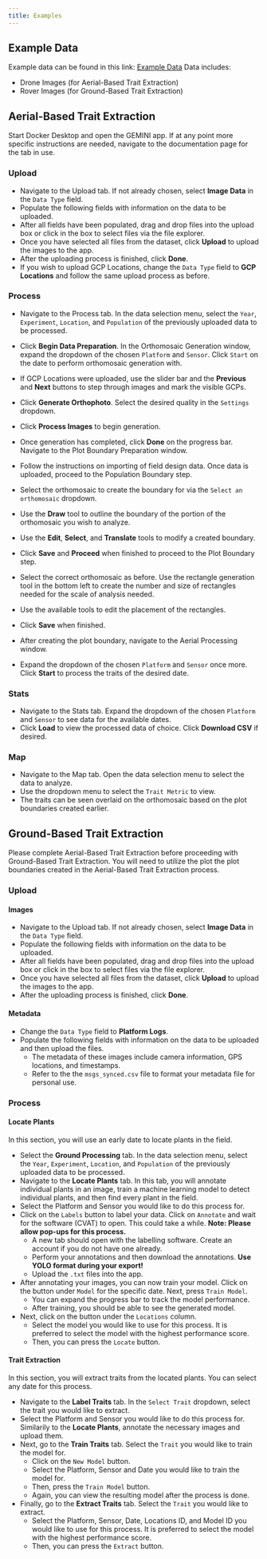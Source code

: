 ```yaml
---
title: Examples
---
```


## **Example Data**

Example data can be found in this link: [Example Data](https://ucdavis.box.com/s/ts802xlcddyufixfjmeayxwiiz2mxrb9)
Data includes:
- Drone Images (for Aerial-Based Trait Extraction)
- Rover Images (for Ground-Based Trait Extraction)

## **Aerial-Based Trait Extraction**

Start Docker Desktop and open the GEMINI app. If at any point more specific instructions are needed, navigate to the documentation page for the tab in use. 
### Upload

- Navigate to the Upload tab. If not already chosen, select **Image Data** in the `Data Type` field.
- Populate the following fields with information on the data to be uploaded. 
- After all fields have been populated, drag and drop files into the upload box or click in the box to select files via the file explorer.
- Once you have selected all files from the dataset, click **Upload** to upload the images to the app.
- After the uploading process is finished, click **Done**.
- If you wish to upload GCP Locations, change the `Data Type` field to **GCP Locations** and follow the same upload process as before.

### Process

- Navigate to the Process tab. In the data selection menu, select the `Year`, `Experiment`, `Location`, and `Population` of the previously uploaded data to be processed.
- Click **Begin Data Preparation**. In the Orthomosaic Generation window, expand the dropdown of the chosen `Platform` and `Sensor`. Click `Start` on the date to perform orthomosaic generation with.
- If GCP Locations were uploaded, use the slider bar and the **Previous** and **Next** buttons to step through images and mark the visible GCPs.
- Click **Generate Orthophoto**. Select the desired quality in the `Settings` dropdown. 
- Click **Process Images** to begin generation.

- Once generation has completed, click **Done** on the progress bar. Navigate to the Plot Boundary Preparation window. 
- Follow the instructions on importing of field design data. Once data is uploaded, proceed to the Population Boundary step.
- Select the orthomosaic to create the boundary for via the `Select an orthomosaic` dropdown.
- Use the **Draw** tool to outline the boundary of the portion of the orthomosaic you wish to analyze. 
- Use the **Edit**, **Select**, and **Translate** tools to modify a created boundary.
- Click **Save** and **Proceed** when finished to proceed to the Plot Boundary step.
- Select the correct orthomosaic as before. Use the rectangle generation tool in the bottom left to create the number and size of rectangles needed for the scale of analysis needed.
- Use the available tools to edit the placement of the rectangles.
- Click **Save** when finished.

- After creating the plot boundary, navigate to the Aerial Processing window.
- Expand the dropdown of the chosen `Platform` and `Sensor` once more. Click **Start** to process the traits of the desired date. 

### Stats

- Navigate to the Stats tab. Expand the dropdown of the chosen `Platform` and `Sensor` to see data for the available dates.
- Click **Load** to view the processed data of choice. Click **Download CSV** if desired.

### Map

- Navigate to the Map tab. Open the data selection menu to select the data to analyze.
- Use the dropdown menu to select the `Trait Metric` to view.
- The traits can be seen overlaid on the orthomosaic based on the plot boundaries created earlier.

## **Ground-Based Trait Extraction**
Please complete Aerial-Based Trait Extraction before proceeding with Ground-Based Trait Extraction. You will need to utilize the plot the plot boundaries created in the Aerial-Based Trait Extraction process.

### Upload
#### Images
- Navigate to the Upload tab. If not already chosen, select **Image Data** in the `Data Type` field.
- Populate the following fields with information on the data to be uploaded. 
- After all fields have been populated, drag and drop files into the upload box or click in the box to select files via the file explorer.
- Once you have selected all files from the dataset, click **Upload** to upload the images to the app.
- After the uploading process is finished, click **Done**.
#### Metadata
- Change the `Data Type` field to **Platform Logs**.
- Populate the following fields with information on the data to be uploaded and then upload the files.
    - The metadata of these images include camera information, GPS locations, and timestamps.
    - Refer to the the `msgs_synced.csv` file to format your metadata file for personal use.

### Process
#### Locate Plants
In this section, you will use an early date to locate plants in the field.
- Select the **Ground Processing** tab. In the data selection menu, select the `Year`, `Experiment`, `Location`, and `Population` of the previously uploaded data to be processed.
- Navigate to the **Locate Plants** tab. In this tab, you will annotate individual plants in an image, train a machine learning model to detect individual plants, and then find every plant in the field.
- Select the Platform and Sensor you would like to do this process for.
- Click on the `Labels` button to label your data. Click on `Annotate` and wait for the software (CVAT) to open. This could take a while. **Note: Please allow pop-ups for this process.**
  - A new tab should open with the labelling software. Create an account if you do not have one already.
  - Perform your annotations and then download the annotations. **Use YOLO format during your export!**
  - Upload the `.txt` files into the app.
- After annotating your images, you can now train your model. Click on the button under `Model` for the specific date. Next, press `Train Model`.
  - You can expand the progress bar to track the model performance.
  - After training, you should be able to see the generated model.
- Next, click on the button under the `Locations` column. 
  - Select the model you would like to use for this process. It is preferred to select the model with the highest performance score.
  - Then, you can press the `Locate` button.

#### Trait Extraction
In this section, you will extract traits from the located plants. You can select any date for this process.
- Navigate to the **Label Traits** tab. In the `Select Trait` dropdown, select the trait you would like to extract.
- Select the Platform and Sensor you would like to do this process for. Similarily to the **Locate Plants**, annotate the necessary images and upload them.
- Next, go to the **Train Traits** tab. Select the `Trait` you would like to train the model for. 
  - Click on the `New Model` button.
  - Select the Platform, Sensor and Date you would like to train the model for.
  - Then, press the `Train Model` button.
  - Again, you can view the resulting model after the process is done.
- Finally, go to the **Extract Traits** tab. Select the `Trait` you would like to extract. 
  - Select the Platform, Sensor, Date, Locations ID, and Model ID you would like to use for this process. It is preferred to select the model with the highest performance score.
  - Then, you can press the `Extract` button.
